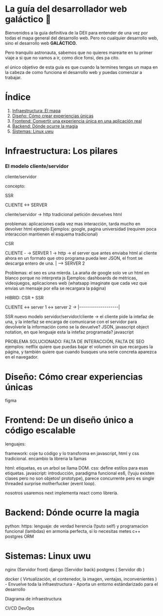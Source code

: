 # **La guía del desarrollador web galáctico 🚀**

Bienvenidos a la guía definitiva de la DEII para entender de una vez por todas el mapa general del desarrollo web. Pero no cualquier desarrollo web, sino el desarrollo web **GALÁCTICO.**

Pero tranquilo astronauta, sabemos que no quieres marearte en tu primer viaje a si que no vamos a ir, como dice fonsi, des pa cito.

el único objetivo de esta guía es que cuando la termines tengas un mapa en la cabeza de como funciona el desarrollo web y puedas comenzar a trabajar.

# Índice

1. [Infraestructura: El mapa](#infraestructura-el-mapa)
2. [Diseño: Cómo crear experiencias únicas](#diseño-cómo-crear-experiencias-únicas)
3. [Frontend: Convertir una experiencia única en una aplicación real](#frontend-de-un-diseño-único-a-código-escalable)
4. [Backend: Dónde ocurre la magia](#backend-dónde-ocurre-la-magia)
5. [Sistemas: Linux uwu](#sistemas-linux-uwu)


# Infraestructura: Los pilares 

### El modelo cliente/servidor

cliente/servidor

concepto:

SSR

CLIENTE <-> SERVER

cliente/servidor -> http tradicional petición devuelves html

problemas: aplicaciones cada vez mas interacción, tarda mucho en devolver html ejemplo 
Ejemplos: google, pagina universidad (requiren poca interaccion mantienen el esquema tradicional)

CSR

CLIENTE - -> SERVER 1 -> http -> el server que antes enviaba html al cliente ahora en un formato que otro programa pueda leer JSON, el front se descarga entero de una.
    |
    --> SERVER 2

Problemas: el seo es una mierda. La araña de google solo ve un html en blanco porque no interpreta js
Ejemplos: dashboards de métricas, videojuegos, aplicaciones web (whatsapp imaginate que cada vez que envias un mensaje por ella se recargara la página)

HIBRID: CSR + SSR

CLIENTE <-> server 1 <-> server 2 -> 
    |--------------------|

SSR nuevo modelo servidor/servidor/cliente -> el cliente pide la intefaz de una, y la interfaz se encarga de comunicarse con el servidor para devolverle la información como se la devuelve? JSON, javascript object notation, en que lenguaje esta la intefaz programada? javascript

PROBLEMA SOLUCIONADO: FALTA DE INTERACCIÓN, FALTA DE SEO
ejemplos: netflix quiere que puedas bajar el volumen sin que recargues la página, y también quiere que cuando busques una serie concreta aparezca en el navegador. 

# Diseño: Cómo crear experiencias únicas

figma

# Frontend: De un diseño único a código escalable

lenguajes:

framework: coje tu código y lo transforma en javascript, html y css tradicional. encambio la libreria la llamas

html: etiquetas, es un arbol se llama DOM. 
css: define estilos para esas etiquetas.
javascript: introducción, paradigma funcional es6, (!yuju existen clases pero no son objetos! prototype), parece concurrente pero es single threaded surprise motherfucker (event loop). 

nosotros usaremos next implementa react como librería.

# Backend: Dónde ocurre la magia

python: 
https:
lenguaje: de verdad herencia (!puto self) y programacion funcional (lambdas) en armonia perfecta, si lo necesitas metes c++
postgres
ORM

# Sistemas: Linux uwu

nginx (Servidor front)
django (Servidor back)
postgres ( Servidor db )

docker ( Virtualización, el contenedor, la imagen, ventajas, inconvenientes )
    - Envuelve toda la infraestructura
    - Aporta un entorno estándarizado para el desarrollo

Diagrama de infraestructura

CI/CD
DevOps

